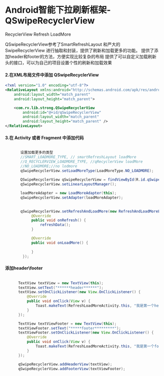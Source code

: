# Android智能下拉刷新框架-QSwipeRecyclerView
RecyclerView Refresh LoadMore

QSwipeRecyclerView参考了SmartRefreshLayout 和严大的SwipeRecyclerView 进行抽取和封装，提供了刷新和加载更多的功能。
提供了添加header和footer的方法，方便实现比较复杂的布局
提供了可以自定义加载刷新头的接口，可以为自己的项目设置个性的刷新和加载效果
 
#### 2.在XML布局文件中添加 QSwipeRecyclerView
```xml
<?xml version="1.0" encoding="utf-8"?>
<RelativeLayout xmlns:android="http://schemas.android.com/apk/res/android"
    android:layout_width="match_parent"
    android:layout_height="match_parent">

    <com.rv.lib.strong.QSwipeRecyclerView
        android:id="@+id/qSwipeRecyclerView"
        android:layout_width="match_parent"
        android:layout_height="match_parent" />
</RelativeLayout>
```

#### 3.在 Activity 或者 Fragment 中添加代码
```java

       设置加载更多的类型
       //SMART_LOADMORE_TYPE, // smartRefreshLayout loadMore
       //Q_RECYCLERVIEW_LOADMORE_TYPE, //qRecyclerView loadMore
       //NO_LOADMORE;//no lodmore
       qSwipeRecyclerView.setLoadMoreType(LoadMoreType.NO_LOADMORE);
      
       QSwipeRecyclerView qSwipeRecyclerView = findViewById(R.id.qSwipeRecyclerView);
       qSwipeRecyclerView.setLinearLayoutManager();

       loadMoreAdapter = new LoadMoreAdapter(this);
       qSwipeRecyclerView.setAdapter(loadMoreAdapter);
        
        
       qSwipeRecyclerView.setRefreshAndLoadMore(new RefreshAndLoadMoreListener() {
            @Override
            public void onRefresh() {
                refreshData();
            }

            @Override
            public void onLoadMore() {
            
            }
        });
```

#### 添加header\footer
```java

      TextView textView = new TextView(this);
      textView.setText("******header******");
      textView.setOnClickListener(new View.OnClickListener() {
          @Override
          public void onClick(View v) {
              Toast.makeText(RefreshLoadMoreActivity.this, "我是第一个header", Toast.LENGTH_SHORT).show();
          }
      });

      TextView textViewFooter = new TextView(this);
      textViewFooter.setText("*****footer*********");
      textViewFooter.setOnClickListener(new View.OnClickListener() {
          @Override
          public void onClick(View v) {
              Toast.makeText(RefreshLoadMoreActivity.this, "我是第一个footer", Toast.LENGTH_SHORT).show();
          }
      });

      qSwipeRecyclerView.addHeaderView(textView);
      qSwipeRecyclerView.addFooterView(textViewFooter);
```
